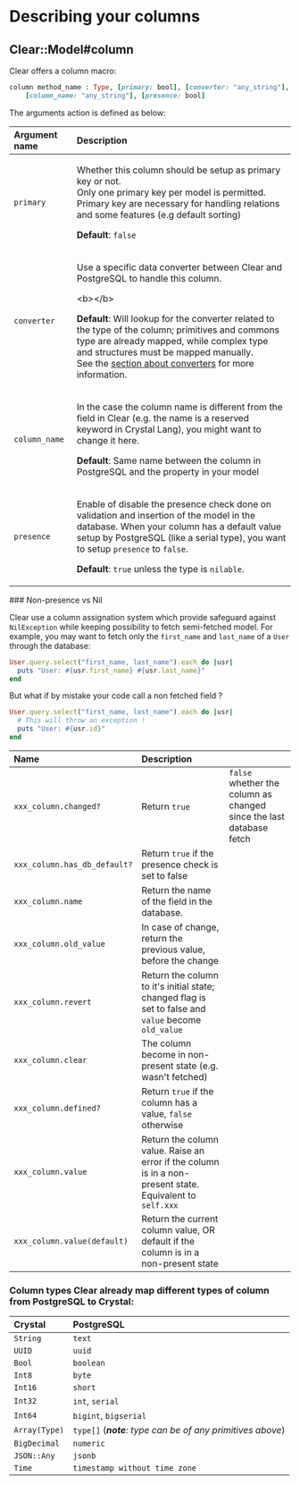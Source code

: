 # Describing your columns

## Clear::Model\#column

Clear offers a column macro:

```ruby
column method_name : Type, [primary: bool], [converter: "any_string"], 
    [column_name: "any_string"], [presence: bool]
```

The arguments action is defined as below:

<table>
  <thead>
    <tr>
      <th style="text-align:left">Argument name</th>
      <th style="text-align:left">Description</th>
    </tr>
  </thead>
  <tbody>
    <tr>
      <td style="text-align:left"><code>primary</code>
      </td>
      <td style="text-align:left">
        <p>Whether this column should be setup as primary key or not.
          <br />Only one primary key per model is permitted.
          <br />Primary key are necessary for handling relations and some features (e.g
          default sorting)</p>
        <p><b>Default</b>: <code>false</code>
        </p>
      </td>
    </tr>
    <tr>
      <td style="text-align:left"><code>converter</code>
      </td>
      <td style="text-align:left">
        <p>Use a specific data converter between Clear and PostgreSQL to handle this
          column.</p>
        <p>&lt;b&gt;&lt;/b&gt;</p>
        <p><b>Default</b>: Will lookup for the converter related to the type of the
          column; primitives and commons type are already mapped, while complex type
          and structures must be mapped manually.<b> <br /></b>See the <a href="converters.md">section about converters</a> for
          more information.</p>
      </td>
    </tr>
    <tr>
      <td style="text-align:left"><code>column_name</code>
      </td>
      <td style="text-align:left">
        <p>In the case the column name is different from the field in Clear (e.g.
          the name is a reserved keyword in Crystal Lang), you might want to change
          it here.</p>
        <p></p>
        <p><b>Default</b>: Same name between the column in PostgreSQL and the property
          in your model</p>
      </td>
    </tr>
    <tr>
      <td style="text-align:left"><code>presence</code>
      </td>
      <td style="text-align:left">
        <p>Enable of disable the presence check done on validation and insertion
          of the model in the database. When your column has a default value setup
          by PostgreSQL (like a serial type), you want to setup <code>presence</code> to <code>false</code>.</p>
        <p></p>
        <p><b>Default</b>: <code>true</code> unless the type is <code>nilable</code>.</p>
      </td>
    </tr>
  </tbody>
</table>### Non-presence vs Nil

Clear use a column assignation system which provide safeguard against `NilException` while keeping possibility to fetch semi-fetched model. For example, you may want to fetch only the `first_name` and `last_name` of a `User` through the database:

```ruby
User.query.select("first_name, last_name").each do |usr|
  puts "User: #{usr.first_name} #{usr.last_name}"
end
```

But what if by mistake your code call a non fetched field ?

```ruby
User.query.select("first_name, last_name").each do |usr|
  # This will throw an exception !
  puts "User: #{usr.id}"
end
```

| Name | Description |  |
| :--- | :--- | :--- |
| `xxx_column.changed?` | Return `true` | `false` whether the column as changed since the last database fetch |
| `xxx_column.has_db_default?` | Return `true` if the presence check is set to false |  |
| `xxx_column.name` | Return the name of the field in the database. |  |
| `xxx_column.old_value` | In case of change, return the previous value, before the change |  |
| `xxx_column.revert` | Return the column to it's initial state; changed flag is set to false and `value` become `old_value` |  |
| `xxx_column.clear` | The column become in non-present state \(e.g. wasn't fetched\) |  |
| `xxx_column.defined?` | Return `true` if the column has a value, `false` otherwise |  |
| `xxx_column.value` | Return the column value. Raise an error if the column is in a non-present state. Equivalent to `self.xxx` |  |
| `xxx_column.value(default)` | Return the current column value, OR default if the column is in a non-present state |  |

### Column types Clear already map different types of column from PostgreSQL to Crystal:

| Crystal | PostgreSQL |
| :--- | :--- |
| `String` | `text` |
| `UUID` | `uuid` |
| `Bool` | `boolean` |
| `Int8` | `byte` |
| `Int16` | `short` |
| `Int32` | `int`, `serial` |
| `Int64` | `bigint`, `bigserial` |
| `Array(Type)` | `type[]` \(_**note**: type can be of any primitives above_\) |
| `BigDecimal` | `numeric`|
| `JSON::Any` | `jsonb` |
| `Time` | `timestamp without time zone` |

